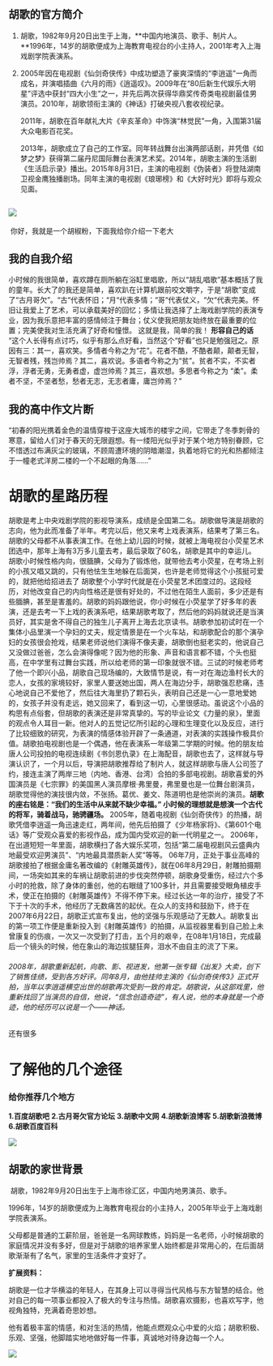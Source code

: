 ## 胡歌的官方简介

1. 胡歌，1982年9月20日出生于上海，**中国内地演员、歌手、制片人。**1996年，14岁的胡歌便成为上海教育电视台的小主持人，2001年考入上海戏剧学院表演系。

2. 2005年因在电视剧《仙剑奇侠传》中成功塑造了豪爽深情的“李逍遥”一角而成名，并演唱插曲《六月的雨》《逍遥叹》。2009年在“80后新生代娱乐大明星”评选中获封“四大小生”之一，并先后两次获得华鼎奖传奇类电视剧最佳男演员。2010年，胡歌领衔主演的《神话》打破央视八套收视纪录。

   2011年，胡歌在百年献礼大片《辛亥革命》中饰演“林觉民”一角，入围第31届大众电影百花奖。

   2013年，胡歌成立了自己的工作室。同年转战舞台出演两部话剧，并凭借《如梦之梦》获得第二届丹尼国际舞台表演艺术奖。2014年，胡歌主演的生活剧《生活启示录》播出。2015年8月31日，主演的电视剧《伪装者》将登陆湖南卫视金鹰独播剧场。同年主演的电视剧《琅琊榜》和《大好时光》即将与观众见面。



## ![](images/下载.jpg)

​      你好，我就是一个胡椒粉，下面我给你介绍一下老大

## 我的自我介绍

​      小时候的我很简单，喜欢蹲在厕所躺在浴缸里唱歌，所以“胡乱唱歌”基本概括了我的童年。
​     长大了的我还是简单，喜欢趴在计算机跟前咬文嚼字，于是“胡歌”变成了“古月哥欠”。
​    “古“代表怀旧；“月“代表多情；“哥“代表仗义，“欠“代表完美。怀旧让我爱上了艺术，可以承载美好的回忆；多情让我选择了上海戏剧学院的表演专业，因为我乐意把丰富的感情倾注于舞台；仗义使我把朋友始终放在最重要的位置；完美使我对生活充满了好奇和憧憬。
这就是我，简单的我！
**形容自己的话**
​        “这个人长得有点讨巧，似乎有那么点好看，当然这个“好看”也只是勉强冠之。原因有三：其一，喜欢笑。多情者今称之为“花”。花者不酷，不酷者颠，颠者无智，无智者残，残岂帅焉？其二，喜欢说。多语者今称之为“贫”。贫者不实，不实者浮，浮者无勇，无勇者虚，虚岂帅焉？其三，喜欢想。多思者今称之为 “柔”。柔者不坚，不坚者愁，愁者无志，无志者庸，庸岂帅焉？”

## 我的高中作文片断

​    “初春的阳光携着金色的温情穿梭于这座大城市的楼宇之间，它带走了冬季刺骨的寒意，留给人们对于春天的无限遐想。有一缕阳光似乎对于某个地方特别眷顾，它不惜透过布满灰尘的玻璃，不顾周遭环境的阴暗潮湿，执着地将它的光和热都倾注于一幢老式洋房二楼的一个不起眼的角落……”

# 胡歌的星路历程

​       胡歌是考上中央戏剧学院的影视导演系，成绩是全国第二名。胡歌做导演是胡歌的志向，他为此而准备了半年。考完以后，他又来考上戏表演系，结果考了第三名。胡歌的父母都不从事表演工作。在他上幼儿园的时候，就被上海电视台小荧星艺术团选中，那年上海有3万多儿童去考，最后录取了60名，胡歌是其中的幸运儿。  胡歌小时候性格内向，很腼腆，父母为了锻炼他，就带他去考小荧星，在考场上别的小孩又唱又跳的，只有他怯生生地躲在后面哭，也许是老师觉得这个小孩挺可爱的，就把他给招进去了 胡歌整个小学时代就是在小荧星艺术团度过的。这段经历，对他改变自己的内向性格还是很有好处的，不过他在陌生人面前，多少还是有些腼腆，甚至是害羞的。胡歌的妈妈跟他说，你小时候在小荧星学了好多年的表演，还是去考一下上戏的表演系吧，结果胡歌考取了，然后他的妈妈就说还是当演员好，其实是舍不得自己的独生儿子离开上海去北京读书。胡歌参加初试时在一个集体小品里演一个孕妇的丈夫，规定情景是在一个火车站，和胡歌配合的那个演孕妇的女孩很会抢戏，结果老师说他们演得不像夫妻，胡歌倒也挺老实的，他说自己又没做过爸爸，怎么会演得像呢？因为他的形象、声音和语言都不错，个头也挺高，在中学里有过舞台实践，所以给老师的第一印象就很不错。三试的时候老师考了他一个即兴小品，胡歌自己现场编的，大致情节是说，有一对在海边渔村长大的恋人，女孩的家境较好，家里人要送她出国，两人在海边分手，胡歌强忍悲痛，违心地说自己不爱他了，然后往大海里扔了颗石头，表明自己还是一心一意地爱她的，女孩子并没有走远，她又回来了，看到这一切，心里很感动。虽说这个小品的构思有点俗套，但胡歌的表演还是非常真挚的。写的毕业论文《力量的泉》，里面的观点令人耳目一新。他对人的五觉记忆所引起的心理和生理变化以及反应，进行了比较细致的研究，为表演的情感体验开辟了一条通道，对表演的实践操作极具价值。胡歌拍电视剧也是一个偶遇，他在表演系一年级第二学期的时候。他的朋友给唐人公司投拍的电视连续剧《书剑恩仇录》在上海配音，胡歌也去了，这样就与导演认识了，一个月以后，导演把胡歌推荐给了制片人，就这样胡歌与唐人公司签了约，接连主演了两岸三地（内地、香港、台湾）合拍的多部电视剧。胡歌喜爱的外国演员是《七宗罪》的美国黑人演员摩根·弗里曼，弗里曼也是一位舞台剧演员，胡歌觉得他的演技很内敛，不张扬。葛优、姜文、陈道明也是他崇尚的演员。**胡歌的座右铭是：“我们的生活中从来就不缺少幸福。” 小时候的理想就是想演一个古代的将军，骑着战马，驰骋疆场。**
2005年，随着电视剧《仙剑奇侠传》的热播，胡歌凭借李逍遥一角迅速走红，两年间，他先后拍摄了《少年杨家将》、《第601个电话》等广受观众喜爱的影视作品，成为国内受欢迎的新一代明星之一。
2006年，在出道短短一年里面，胡歌横扫了各大娱乐奖项，包括“第二届电视剧风云盛典内地最受欢迎男演员”、“内地最具潜质新人奖”等等。
06年7月，正处于事业高峰的胡歌接拍了根据金庸名著改编的《射雕英雄传》，就在06年8月29日，射雕拍摄期间，一场突如其来的车祸让胡歌前进的步伐突然停顿，胡歌身受重伤，经过六个多小时的抢救，除了身体的重创，他的右眼缝了100多针，并且需要接受眼角植皮手术，使正在拍摄的《射雕英雄传》不得不停下来。经过长达一年的治疗，接受了不下于十次的手术，他经历了无数痛苦的起伏。
​            在众人的支持和鼓励下，终于在2007年6月22日，胡歌正式宣布复出，他的坚强与乐观感动了无数人。胡歌复出的第一项工作便是重新投入到《射雕英雄传》的拍摄，从监视器里看到自己脸上未曾康复的伤痕，一次又一次受到了打击，五个月的艰辛，在08年1月18日，完成最后一个镜头的时候，他在象山的海边拔腿狂奔，泪水不由自主的流了下来。

######           2008年，胡歌重新起航，向歌、影、视进发，他第一张专辑《出发》大卖，创下了销售佳绩，受到各方好评。同年8月，由他挂帅主演的《仙剑奇侠传3》正式开拍，当年以李逍遥横空出世的胡歌再次受到一致的肯定。胡歌说，从这部戏里，他重新找回了当演员的自信，他说，“信念创造奇迹”，有人说，他的本身就是一个奇迹，他的经历可以说是一个——神话。
还有很多

# 了解他的几个途径

### 给你推荐几个地方

**1.百度胡歌吧**
**2.古月哥欠官方论坛**
**3.胡歌中文网**
**4.胡歌新浪博客**
**5.胡歌新浪微博**
**6.胡歌百度百科**



![](images/u=411167995,667651031&fm=253&fmt=auto&app=138&f=JPEG.webp)

## 胡歌的家世背景

​         胡歌，1982年9月20日出生于上海市徐汇区，中国内地男演员、歌手。

​       1996年，14岁的胡歌便成为上海教育电视台的小主持人，2005年毕业于上海戏剧学院表演系。

​       父母都是普通的工薪阶层，爸爸是一名网球教练，妈妈是一名老师，小时候胡歌的家庭情况并没有多好，但是对于胡歌的培养家里人始终都是非常用心的，在后面胡歌渐渐有了名气，家里的生活条件才变好了。

**扩展资料：**

​           胡歌是一位才华横溢的年轻人，在其身上可以寻得当代风格与东方智慧的结合。他对自己的每一项事业都投入了极大的专注与热情。胡歌喜欢摄影，也喜欢写字，他视角独特，充满着奇思妙想。

​          他有着极丰富的情感，和对生活的热情，他能点燃观众心中爱的火焰；胡歌积极、乐观、坚强，他脚踏实地地做好每一件事，真诚地对待身边每一个人。

![](images/u=4119879884,1587532878&fm=253&fmt=auto&app=138&f=JPEG.webp)